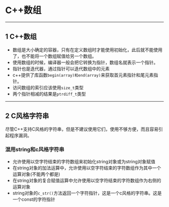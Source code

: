 # C++数组

---
## 1 C++数组

- 数组是大小确定的容器，只有在定义数组时才能使用初始化，此后就不能使用了，也不能将一个数组赋值给另一个数组。
- 使用数组的时候，编译器一般会把它转换为指针，数组名就表示一个指针。
- 指针也是迭代器，通过指针可以迭代数组中的元素
- c++提供了库函数`begin(array)和end(array)`来获取首元素指针和尾元素指针。
- 访问数组的索引应该使用`size_t`类型
- 两个指针相减的结果是`ptrdiff_t`类型

---
## 2 C风格字符串

尽管C++支持C风格的字符串，但是不建议使用它们，使用不够方便，而且容易引起程序漏洞。

### 混用string和c风格字符串

- 允许使用以空字符结束的字符数组来初始化string对象或为string对象赋值
- 在string对象的加法运算中，允许使用以空字符结束的字符数组作为其中一个运算对象(不能两个都是)
- 在string对象的复合赋值运算中允许使用以空字符结束的字符数组作为右侧的运算对象
- string对象的`c_str()`方法返回一个字符指针，这是一个c风格的字符串。这是一个const的字符指针

